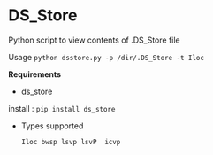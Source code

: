 # DS_Store
Python script to view contents of .DS_Store file

Usage `python dsstore.py -p /dir/.DS_Store -t Iloc`

**Requirements**
* ds_store

install : `pip install ds_store`

* Types supported 
	
	`Iloc
	bwsp
	lsvp
	lsvP 
	icvp`